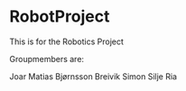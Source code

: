 # RobotProject
This is for the Robotics Project

Groupmembers are:

Joar Matias Bjørnsson Breivik
Simon
Silje
Ria
